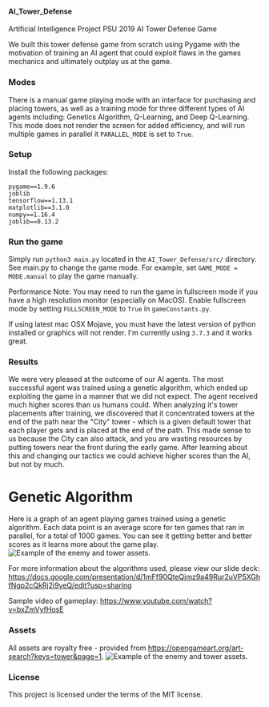 #### AI_Tower_Defense
Artificial Intelligence Project PSU 2019 AI Tower Defense Game

We built this tower defense game from scratch using Pygame with the motivation of training an AI agent that could exploit flaws in the games mechanics and ultimately outplay us at the game. 

### Modes
There is a manual game playing mode with an interface for purchasing and placing towers, as well as a training mode for three different types of AI agents including: Genetics Algorithm, Q-Learning, and Deep Q-Learning. This mode does not render the screen for added efficiency, and will run multiple games in parallel it `PARALLEL_MODE` is set to `True`.

### Setup
Install the following packages:
```
pygame==1.9.6
joblib
tensorflow==1.13.1
matplotlib==3.1.0
numpy==1.16.4
joblib==0.13.2
```

### Run the game
Simply run `python3 main.py` located in the `AI_Tower_Defense/src/` directory.
See main.py to change the game mode. For example, set `GAME_MODE = MODE.manual` to play the game manually.

Performance Note: You may need to run the game in fullscreen mode if you have a high resolution monitor (especially on MacOS). Enable fullscreen mode by setting `FULLSCREEN_MODE` to `True` in `gameConstants.py`.

If using latest mac OSX Mojave, you must have the latest version of python installed or graphics will not render.
I'm currently using `3.7.3` and it works great.

### Results
We were very pleased at the outcome of our AI agents. The most successful agent was trained using a genetic algorithm, which ended up exploiting the game in a manner that we did not expect. The agent received much higher scores than us humans could. When analyzing it's tower placements after training, we discovered that it concentrated towers at the end of the path near the "City" tower - which is a given default tower that each player gets and is placed at the end of the path. This made sense to us because the City can also attack, and you are wasting resources by putting towers near the front during the early game. After learning about this and changing our tactics we could achieve higher scores than the AI, but not by much. 

# Genetic Algorithm
Here is a graph of an agent playing games trained using a genetic algorithm. Each data point is an average score for ten games that ran in parallel, for a total of 1000 games. You can see it getting better and better scores as it learns more about the game play.
![Example of the enemy and tower assets.](https://raw.githubusercontent.com/ColeoCofer/AI_Tower_Defense/master/Images/<name.png>)

For more information about the algorithms used, please view our slide deck: https://docs.google.com/presentation/d/1mFf90QteQjmz9a49Rur2uVP5XGhfNgp2cQkRj2i9yeQ/edit?usp=sharing

Sample video of gameplay: https://www.youtube.com/watch?v=bxZmVyfHosE

### Assets
All assets are royalty free - provided from https://opengameart.org/art-search?keys=tower&page=1.
![Example of the enemy and tower assets.](https://raw.githubusercontent.com/ColeoCofer/AI_Tower_Defense/master/Images/<name.png>)

### License
This project is licensed under the terms of the MIT license.



